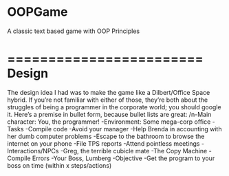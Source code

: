# OOPGame
A classic text based game with OOP Principles

========================
Design
========================
The design idea I had was to make the game like a Dilbert/Office Space hybrid. If you’re not familiar with either of those, they’re both about the struggles of being a programmer in the corporate world; you should google it. Here’s a premise in bullet form, because bullet lists are great: /n-Main character: You, the programmer!
  -Environment: Some mega-corp office
  -Tasks
    -Compile code
    -Avoid your manager
    -Help Brenda in accounting with her dumb computer problems
    -Escape to the bathroom to browse the internet on your phone 
    -File TPS reports
    -Attend pointless meetings
  -Interactions/NPCs
    -Greg, the terrible cubicle mate
    -The Copy Machine 
    -Compile Errors
    -Your Boss, Lumberg
  -Objective 
    -Get the program to your boss on time (within x steps/actions)

